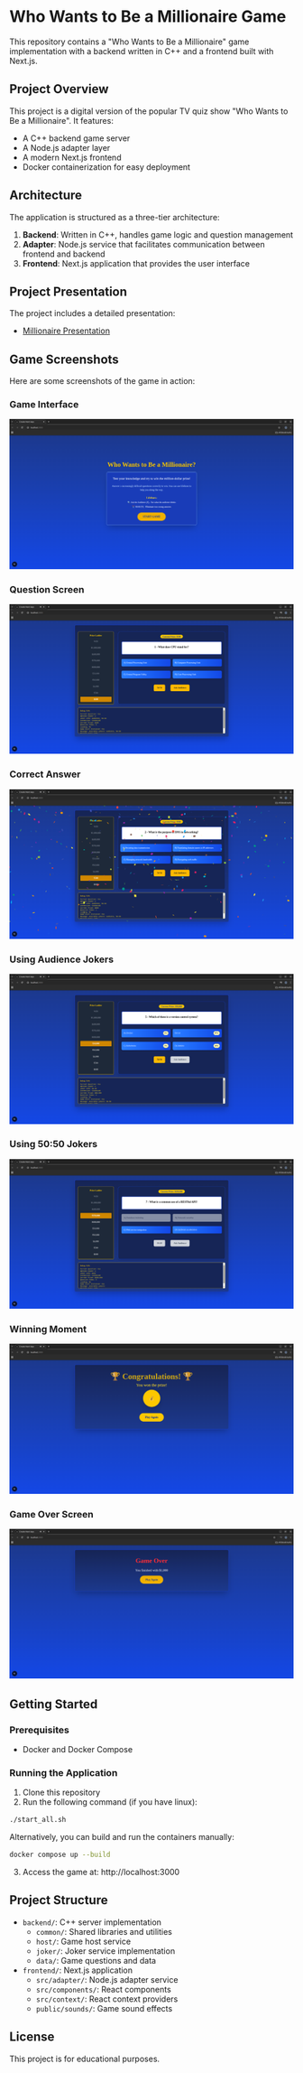 # Who Wants to Be a Millionaire Game

This repository contains a "Who Wants to Be a Millionaire" game implementation with a backend written in C++ and a frontend built with Next.js.

## Project Overview

This project is a digital version of the popular TV quiz show "Who Wants to Be a Millionaire". It features:

- A C++ backend game server
- A Node.js adapter layer
- A modern Next.js frontend
- Docker containerization for easy deployment

## Architecture

The application is structured as a three-tier architecture:

1. **Backend**: Written in C++, handles game logic and question management
2. **Adapter**: Node.js service that facilitates communication between frontend and backend
3. **Frontend**: Next.js application that provides the user interface

## Project Presentation

The project includes a detailed presentation:

- [Millionaire Presentation](./Millionaire_presentation.pptx)

## Game Screenshots

Here are some screenshots of the game in action:

### Game Interface
![Game Interface](./images/1.png)

### Question Screen
![Question Screen](./images/2.png)

### Correct Answer
![Jokers](./images/3.png)


### Using Audience Jokers
![Jokers](./images/4.png)

### Using 50:50 Jokers
![Jokers](./images/5.png)

### Winning Moment
![Winning Moment](./images/6.png)

### Game Over Screen
![Game Over](./images/7.png)

## Getting Started

### Prerequisites

- Docker and Docker Compose

### Running the Application

1. Clone this repository
2. Run the following command (if you have linux):

```bash
./start_all.sh
```

Alternatively, you can build and run the containers manually:

```bash
docker compose up --build
```

3. Access the game at: http://localhost:3000

## Project Structure

- `backend/`: C++ server implementation
  - `common/`: Shared libraries and utilities
  - `host/`: Game host service
  - `joker/`: Joker service implementation
  - `data/`: Game questions and data
- `frontend/`: Next.js application
  - `src/adapter/`: Node.js adapter service
  - `src/components/`: React components
  - `src/context/`: React context providers
  - `public/sounds/`: Game sound effects

## License

This project is for educational purposes.
